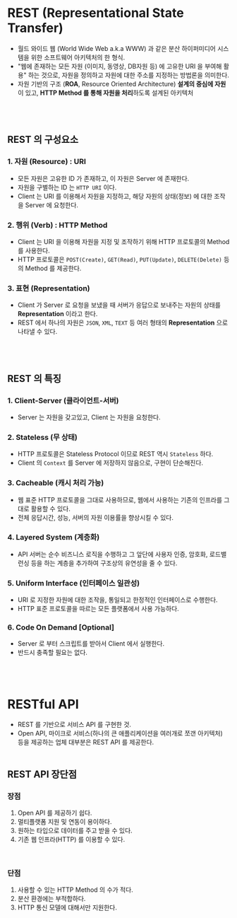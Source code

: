 # REST (Representational State Transfer)
- 월드 와이드 웹 (World Wide Web a.k.a WWW) 과 같은 분산 하이퍼미디어 시스템을 위한 소프트웨어 아키텍처의 한 형식.
- "웹에 존재하는 모든 자원 (이미지, 동영상, DB자원 등) 에 고유한 URI 을 부여해 활용" 하는 것으로, 자원을 정의하고 자원에 대한 주소를 지정하는 방법론을 의미한다.
- 자원 기반의 구조 (**ROA**, Resource Oriented Architecture) **설계의 중심에 자원**이 있고, **HTTP Method 를 통해 자원을 처리**하도록 설계된 아키텍처
<br><br><br><br>

## REST 의 구성요소

### 1. 자원 (Resource) : URI
- 모든 자원은 고유한 ID 가 존재하고, 이 자원은 Server 에 존재한다.
- 자원을 구별하는 ID 는 `HTTP URI` 이다.
- Client 는 URI 를 이용해서 자원을 지정하고, 해당 자원의 상태(정보) 에 대한 조작을 Server 에 요청한다.

### 2. 행위 (Verb) : HTTP Method
- Client 는 URI 을 이용해 자원을 지정 및 조작하기 위해 HTTP 프로토콜의 Method 를 사용한다.
- HTTP 프로토콜은 `POST(Create)`, `GET(Read)`, `PUT(Update)`, `DELETE(Delete)` 등의 Method 를 제공한다.

### 3. 표현 (Representation)
- Client 가 Server 로 요청을 보냈을 때 서버가 응답으로 보내주는 자원의 상태를 **Representation** 이라고 한다.
- REST 에서 하나의 자원은 `JSON`, `XML`, `TEXT` 등 여러 형태의 **Representation** 으로 나타낼 수 있다.
<br><br><br><br>

## REST 의 특징
### 1. Client-Server (클라이언트-서버)
- Server 는 자원을 갖고있고, Client 는 자원을 요청한다.

### 2. Stateless (무 상태)
- HTTP 프로토콜은 Stateless Protocol 이므로 REST 역시 `Stateless` 하다.
- Client 의 `Context` 를 Server 에 저장하지 않음으로, 구현이 단순해진다.

### 3. Cacheable (캐시 처리 가능)
- 웹 표준 HTTP 프로토콜을 그대로 사용하므로, 웹에서 사용하는 기존의 인프라를 그대로 활용할 수 있다.
- 전체 응답시간, 성능, 서버의 자원 이용률을 향상시킬 수 있다.

### 4. Layered System (계층화)
- API 서버는 순수 비즈니스 로직을 수행하고 그 앞단에 사용자 인증, 암호화, 로드밸런싱 등을 하는 계층을 추가하여 구조상의 유연성을 줄 수 있다.

### 5. Uniform Interface (인터페이스 일관성)
- URI 로 지정한 자원에 대한 조작을, 통일되고 한정적인 인터페이스로 수행한다.
- HTTP 표준 프로토콜을 따르는 모든 플랫폼에서 사용 가능하다.

### 6. Code On Demand [Optional]
- Server 로 부터 스크립트를 받아서 Client 에서 실행한다.
- 반드시 충족할 필요는 없다.
<br><br><br><br>

# RESTful API
- REST 를 기반으로 서비스 API 를 구현한 것.
- Open API, 마이크로 서비스(하나의 큰 애플리케이션을 여러개로 쪼갠 아키텍처) 등을 제공하는 업체 대부분은 REST API 를 제공한다.
<br><br>

## REST API 장단점

### 장점
1. Open API 를 제공하기 쉽다.
2. 멀티플랫폼 지원 및 연동이 용이하다.
3. 원하는 타입으로 데이터를 주고 받을 수 있다.
4. 기존 웹 인프라(HTTP) 를 이용할 수 있다.
<br>

### 단점
1. 사용할 수 있는 HTTP Method 의 수가 적다.
2. 분산 환경에는 부적합하다.
3. HTTP 통신 모델에 대해서만 지원한다.